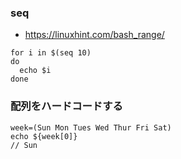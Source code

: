 
### seq

- https://linuxhint.com/bash_range/

```
for i in $(seq 10)
do
  echo $i
done
```

### 配列をハードコードする

```
week=(Sun Mon Tues Wed Thur Fri Sat)
echo ${week[0]}
// Sun
```

